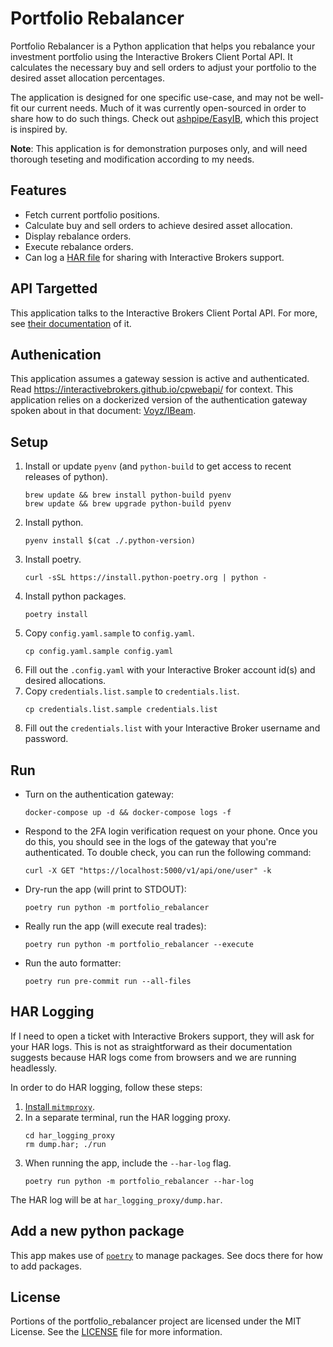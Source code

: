 # Portfolio Rebalancer

Portfolio Rebalancer is a Python application that helps you rebalance your investment portfolio using the Interactive Brokers Client Portal API.
It calculates the necessary buy and sell orders to adjust your portfolio to the desired asset allocation percentages.

The application is designed for one specific use-case, and may not be well-fit our current needs. Much of it was currently open-sourced in order to
share how to do such things.
Check out [ashpipe/EasyIB](https://github.com/ashpipe/EasyIB), which this project is inspired by.

**Note**: This application is for demonstration purposes only, and will need thorough teseting and modification according to my needs.

## Features

* Fetch current portfolio positions.
* Calculate buy and sell orders to achieve desired asset allocation.
* Display rebalance orders.
* Execute rebalance orders.
* Can log a [HAR file](http://www.softwareishard.com/blog/har-12-spec/) for sharing with Interactive Brokers support.

## API Targetted
This application talks to the Interactive Brokers Client Portal API. For more, see [their documentation](https://www.interactivebrokers.com/api/doc.html) of it.

## Authenication
This application assumes a gateway session is active and authenticated. Read https://interactivebrokers.github.io/cpwebapi/ for context. This application relies on a dockerized version of the authentication gateway spoken about in that document: [Voyz/IBeam](https://github.com/voyz/ibeam).

## Setup

1. Install or update `pyenv` (and `python-build` to get access to recent releases of python).
   ```
   brew update && brew install python-build pyenv
   brew update && brew upgrade python-build pyenv
   ```
1. Install python.
   ```
   pyenv install $(cat ./.python-version)
   ```
1. Install poetry.
   ```
   curl -sSL https://install.python-poetry.org | python -
   ```
1. Install python packages.
   ```
   poetry install
   ```
1. Copy `config.yaml.sample` to `config.yaml`.
   ```
   cp config.yaml.sample config.yaml
   ```
1. Fill out the `.config.yaml` with your Interactive Broker account id(s) and desired allocations.
1. Copy `credentials.list.sample` to `credentials.list`.
   ```
   cp credentials.list.sample credentials.list
   ```
1. Fill out the `credentials.list` with your Interactive Broker username and password.

## Run

* Turn on the authentication gateway:
  ```
  docker-compose up -d && docker-compose logs -f
  ```
* Respond to the 2FA login verification request on your phone. Once you do this, you should see in the logs of the gateway that you're authenticated. To double check, you can run the following command:
  ```
  curl -X GET "https://localhost:5000/v1/api/one/user" -k
  ```
* Dry-run the app (will print to STDOUT):
  ```
  poetry run python -m portfolio_rebalancer
  ```
* Really run the app (will execute real trades):
  ```
  poetry run python -m portfolio_rebalancer --execute
  ```
* Run the auto formatter:
  ```
  poetry run pre-commit run --all-files
  ```

## HAR Logging

If I need to open a ticket with Interactive Brokers support, they will ask for your HAR logs.
This is not as straightforward as their documentation suggests because HAR logs come from browsers and we are running headlessly.

In order to do HAR logging, follow these steps:
1. [Install `mitmproxy`](https://docs.mitmproxy.org/stable/overview-installation/).
1. In a separate terminal, run the HAR logging proxy.
   ```
   cd har_logging_proxy
   rm dump.har; ./run
   ```
1. When running the app, include the `--har-log` flag.
   ```
   poetry run python -m portfolio_rebalancer --har-log
   ```

The HAR log will be at `har_logging_proxy/dump.har`.

## Add a new python package
This app makes use of [`poetry`](https://python-poetry.org/) to manage packages. See docs there for how to add packages.

## License

Portions of the portfolio_rebalancer project are licensed under the MIT License. See the [LICENSE](LICENSE) file for more information.
